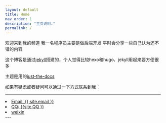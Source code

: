 ```yaml
---
layout: default
title: Home
nav_order: 1
description: "主页说明."
permalink: /
---
```


欢迎来到我的频道
我一名程序员主要是做后端开发
平时会分享一些自己认为还不错的内容

这个博客是通过[jekyll](https://jekyllrb.com/)搭建的，个人觉得比较hexo和hugo，jekyll用起来要方便很多

主题是用的[just-the-docs](https://github.com/just-the-docs/just-the-docs)

如果有疑虑或者疑问可以通过一下方式联系到我：

---
<li>
  <a href="mailto:{{ site.email }}" rel="me" class="u-email">
    <meta itemprop="email" content="{{ site.email }}" />
    <span class="label">Email: {{ site.email }}</span>
  </a>
</li>
<li>
  <a href="http://wpa.qq.com/msgrd?v=3&uin={{ site.QQ }}&site=qq&menu=yes">
    <span class="label">QQ: {{site.QQ }}</span>
  </a>
</li>
<li>
  <a href="/assets/images/wechat.jpg">
    <span class="label">weixin</span>
  </a>
</li>
---
